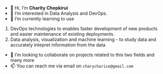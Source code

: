 - 👋 Hi, I’m **Charity Chepkirui**
- 👀 I’m interested in Data Analysis and DevOps.
- 🌱 I’m currently learning to use 
1. DevOps technologies to enables faster development of new products and easier maintenance of existing deployments.
2. Data analysis, visualization and machine learning - to study data and accurately intepret information from the data
- 💞️ I’m looking to collaborate on projects related to this two fields and many more
- 📫 You can reach me via email on `charycharice@gmail.com`

